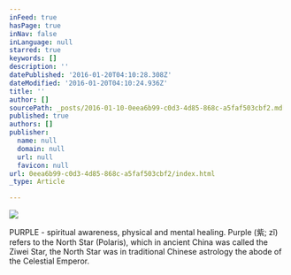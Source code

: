 ```yaml
---
inFeed: true
hasPage: true
inNav: false
inLanguage: null
starred: true
keywords: []
description: ''
datePublished: '2016-01-20T04:10:28.308Z'
dateModified: '2016-01-20T04:10:24.936Z'
title: ''
author: []
sourcePath: _posts/2016-01-10-0eea6b99-c0d3-4d85-868c-a5faf503cbf2.md
published: true
authors: []
publisher:
  name: null
  domain: null
  url: null
  favicon: null
url: 0eea6b99-c0d3-4d85-868c-a5faf503cbf2/index.html
_type: Article

---
```

![](https://the-grid-user-content.s3-us-west-2.amazonaws.com/dbe445ef-e506-4d73-9b55-72363d15caf9.jpg)

PURPLE - spiritual awareness, physical and mental healing. Purple (紫; zǐ) refers to the North Star (Polaris), which in ancient China was called the Ziwei Star, the North Star was in traditional Chinese astrology the abode of the Celestial Emperor.